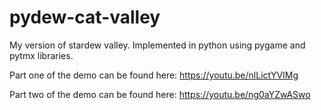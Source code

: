 # pydew-cat-valley
My version of stardew valley. Implemented in python using pygame and pytmx libraries. 

Part one of the demo can be found here: 
https://youtu.be/nlLictYVIMg

Part two of the demo can be found here: 
https://youtu.be/ng0aYZwASwo
